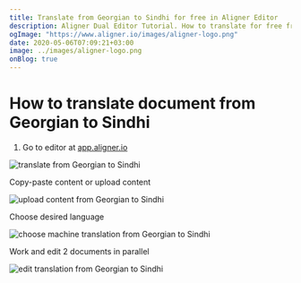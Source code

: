 ```yaml
---
title: Translate from Georgian to Sindhi for free in Aligner Editor
description: Aligner Dual Editor Tutorial. How to translate for free from Georgian to Sindhi. Aligner is multilingual document management platform. 
ogImage: "https://www.aligner.io/images/aligner-logo.png"
date: 2020-05-06T07:09:21+03:00
image: ../images/aligner-logo.png
onBlog: true
---
```


# How to translate document from Georgian to Sindhi

1. Go to editor at [app.aligner.io](https://app.aligner.io "Aligner App web page")

![translate from Georgian to Sindhi](../aligner-blank-editor.png "translate from Georgian to Sindhi")

Copy-paste content or upload content

![upload content from Georgian to Sindhi](../aligner-uploaded-document.png "upload content from Georgian to Sindhi")

Choose desired language

![choose machine translation from Georgian to Sindhi](../aligner-language-dropdown.png "choose machine translation from Georgian to Sindhi")

Work and edit 2 documents in parallel

![edit translation from Georgian to Sindhi](../aligner-double-sitded-editor.png "edit translation from Georgian to Sindhi")

